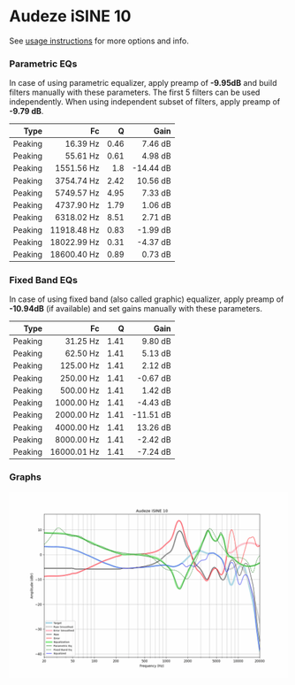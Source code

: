 # Audeze iSINE 10
See [usage instructions](https://github.com/jaakkopasanen/AutoEq#usage) for more options and info.

### Parametric EQs
In case of using parametric equalizer, apply preamp of **-9.95dB** and build filters manually
with these parameters. The first 5 filters can be used independently.
When using independent subset of filters, apply preamp of **-9.79 dB**.

| Type    | Fc          |    Q | Gain      |
|--------:|------------:|-----:|----------:|
| Peaking | 16.39 Hz    | 0.46 | 7.46 dB   |
| Peaking | 55.61 Hz    | 0.61 | 4.98 dB   |
| Peaking | 1551.56 Hz  | 1.8  | -14.44 dB |
| Peaking | 3754.74 Hz  | 2.42 | 10.56 dB  |
| Peaking | 5749.57 Hz  | 4.95 | 7.33 dB   |
| Peaking | 4737.90 Hz  | 1.79 | 1.06 dB   |
| Peaking | 6318.02 Hz  | 8.51 | 2.71 dB   |
| Peaking | 11918.48 Hz | 0.83 | -1.99 dB  |
| Peaking | 18022.99 Hz | 0.31 | -4.37 dB  |
| Peaking | 18600.40 Hz | 0.89 | 0.73 dB   |

### Fixed Band EQs
In case of using fixed band (also called graphic) equalizer, apply preamp of **-10.94dB**
(if available) and set gains manually with these parameters.

| Type    | Fc          |    Q | Gain      |
|--------:|------------:|-----:|----------:|
| Peaking | 31.25 Hz    | 1.41 | 9.80 dB   |
| Peaking | 62.50 Hz    | 1.41 | 5.13 dB   |
| Peaking | 125.00 Hz   | 1.41 | 2.12 dB   |
| Peaking | 250.00 Hz   | 1.41 | -0.67 dB  |
| Peaking | 500.00 Hz   | 1.41 | 1.42 dB   |
| Peaking | 1000.00 Hz  | 1.41 | -4.43 dB  |
| Peaking | 2000.00 Hz  | 1.41 | -11.51 dB |
| Peaking | 4000.00 Hz  | 1.41 | 13.26 dB  |
| Peaking | 8000.00 Hz  | 1.41 | -2.42 dB  |
| Peaking | 16000.01 Hz | 1.41 | -7.24 dB  |

### Graphs
![](./Audeze%20iSINE%2010.png)